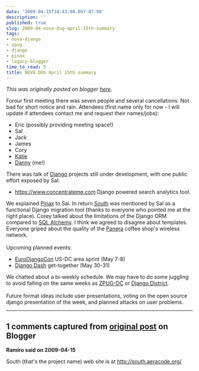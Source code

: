 ```yaml
---
date: '2009-04-15T18:43:00.007-07:00'
description: ''
published: true
slug: 2009-04-nova-dug-april-15th-summary
tags:
- nova-django
- zpug
- django
- pinax
- legacy-blogger
time_to_read: 5
title: NOVA-DUG April 15th summary
---
```


*This was originally posted on blogger [here](https://pydanny.blogspot.com/2009/04/nova-dug-april-15th-summary.html)*.

Forour first meeting there was seven people and several cancellations. Not bad for short notice and rain. Attendees (first name only for now - I will update if attendees contact me and request their names/jobs):<br /><ul><li>Eric (possibly providing meeting space!)<br /></li><li>Sal<br /></li><li>Jack</li><li>James</li><li>Cory</li><li><a href="http://elephantangelchild.blogspot.com/">Katie</a><br /></li><li><a href="http://pydanny.blogspot.com/">Danny</a> (me!)</li></ul>There was talk of <a href="http://djangoproject.com/">Django</a> projects still under development, with one public effort exposed by Sal:<br /><ul><li><a href="https://www.concentrateme.com/">https://www.concentrateme.com</a> Django powered search analytics tool.</li></ul>We explained <a href="http://pinaxproject.com/">Pinax</a> to Sal. In return <a href="http://south.aeracode.org/">South</a> was mentioned by Sal as a functional Django migration tool (thanks to everyone who pointed me at the right place). Corey talked about the limitations of the Django ORM compared to <a href="http://www.sqlalchemy.org/">SQL Alchemy</a>. I think we agreed to disagree about templates. Everyone griped about the quality of the <a href="http://www.panerabread.com/">Panera</a> coffee shop's wireless network.<br /><br />Upcoming planned events:<br /><ul><li><a href="http://euro.djangocon.org/">EuroDjangoCon</a> US-DC area sprint (May 7-8)</li><li><a href="http://djangodash.com/">Django Dash</a> get-together (May 30-31)</li></ul>We chatted about a bi-weekly schedule. We may have to do some juggling to avoid falling on the same weeks as <a href="http://www.zpug.org/">ZPUG-DC</a> or <a href="http://groups.google.com/group/django-district">Django District</a>.<br /><br />Future format ideas include user presentations, voting on the open source django presentation of the week, and planned attacks on user problems.

---

## 1 comments captured from [original post](https://pydanny.blogspot.com/2009/04/nova-dug-april-15th-summary.html) on Blogger

**Ramiro said on 2009-04-15**

South (that's the project name) web site is at http://south.aeracode.org/

